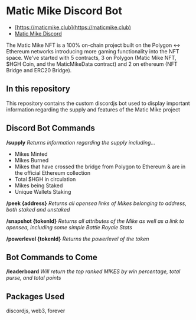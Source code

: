 # Matic Mike Discord Bot

- [https://maticmike.club](https://maticmike.club)
- [Matic Mike Discord](https://discord.gg/XYPpstcXB9)

The Matic Mike NFT is a 100% on-chain project built on the Polygon <-> Ethereum networks introducing more gaming functionality into the NFT space. We've started with 5 contracts, 3 on Polygon (Matic Mike NFT, $HGH Coin, and the MaticMikeData contract) and 2 on ethereum (NFT Bridge and ERC20 Bridge).

## In this repository

This repository contains the custom discordjs bot used to display important information regarding the supply and features of the Matic Mike project

## Discord Bot Commands

**/supply**
*Returns information regarding the supply including...*

- Mikes Minted
- Mikes Burned
- Mikes that have crossed the bridge from Polygon to Ethereum & are in the official Ethereum collection
- Total $HGH in circulation
- Mikes being Staked
- Unique Wallets Staking

**/peek {address}**
*Returns all opensea links of Mikes belonging to address, both staked and unstaked*

**/snapshot {tokenId}**
*Returns all attributes of the Mike as well as a link to opensea, including some simple Battle Royale Stats*

**/powerlevel {tokenId}**
*Returns the powerlevel of the token*

## Bot Commands to Come

**/leaderboard**
*Will return the top ranked MIKES by win percentage, total purse, and total points*

## Packages Used

discordjs, web3, forever